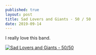 ```yaml
---
published: true
layout: post
title: Sad Lovers and Giants - 50 / 50 
date: 2019-09-14
---
```

I really love this band. 

[![Sad Lovers and Giants - 50/50](http://img.youtube.com/vi/uHRvak30iEs/0.jpg)](http://www.youtube.com/watch?v=uHRvak30iEs "Sad Lovers and Giants - 50/50")

